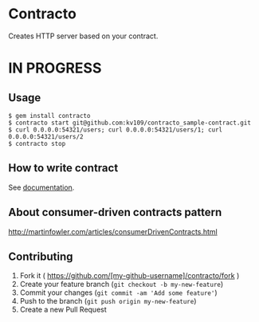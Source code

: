 # Contracto

Creates HTTP server based on your contract.

# IN PROGRESS

## Usage

    $ gem install contracto
    $ contracto start git@github.com:kv109/contracto_sample-contract.git
    $ curl 0.0.0.0:54321/users; curl 0.0.0.0:54321/users/1; curl 0.0.0.0:54321/users/2
    $ contracto stop

## How to write contract

See [documentation](https://github.com/kv109/contracto_sample-contract).

## About consumer-driven contracts pattern

http://martinfowler.com/articles/consumerDrivenContracts.html

## Contributing

1. Fork it ( https://github.com/[my-github-username]/contracto/fork )
2. Create your feature branch (`git checkout -b my-new-feature`)
3. Commit your changes (`git commit -am 'Add some feature'`)
4. Push to the branch (`git push origin my-new-feature`)
5. Create a new Pull Request
